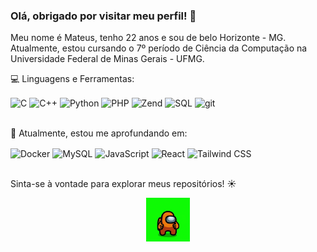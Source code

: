 ### Olá, obrigado por visitar meu perfil!  👋

Meu nome é Mateus, tenho 22 anos e sou de belo Horizonte - MG. Atualmente, estou cursando o 7º período de Ciência da Computação na Universidade Federal de Minas Gerais - UFMG. 


💻 Linguagens e Ferramentas:
<div style="display: inline_block">
  <img align="center" alt="C" src="https://img.shields.io/badge/C-00599C?style=for-the-badge&logo=c&logoColor=white" />
  <img align="center" alt="C++" src="https://img.shields.io/badge/C%2B%2B-00599C?style=for-the-badge&logo=c%2B%2B&logoColor=white" />
  <img align="center" alt="Python" src="https://img.shields.io/badge/Python-3776AB?style=for-the-badge&logo=python&logoColor=white" />
  <img align="center" alt="PHP" src="https://img.shields.io/badge/PHP-777BB4?style=for-the-badge&logo=php&logoColor=white" />
  <img align="center" alt="Zend" src="https://img.shields.io/badge/Zend_Framework-68B604?style=for-the-badge&logo=zend&logoColor=white" />
  <!--<img align="center" alt="Flask" src="https://img.shields.io/badge/Flask-000000?style=for-the-badge&logo=flask&logoColor=white" />-->
  <img align="center" alt="SQL" src="https://img.shields.io/badge/SQL-4479A1?style=for-the-badge&logo=postgresql&logoColor=white" />
  <img align="center" alt="git" src="https://img.shields.io/badge/git-%23F05033.svg?style=for-the-badge&logo=git&logoColor=white" />
</div></br>
<p>🚀 Atualmente, estou me aprofundando em:</p>
<div style="display: inline_block">
  
  <img align="center" alt="Docker" src="https://img.shields.io/badge/Docker-2496ED?style=for-the-badge&logo=docker&logoColor=white" />
  <img align="center" alt="MySQL" src="https://img.shields.io/badge/MySQL-4479A1?style=for-the-badge&logo=mysql&logoColor=white" />
  <!--<img align="center" alt="Laminas" src="https://img.shields.io/badge/Laminas-87CEFA?style=for-the-badge&logo=laminas&logoColor=white" />-->
  <!--<img align="center" alt="HTML5" src="https://img.shields.io/badge/HTML5-E34F26?style=for-the-badge&logo=html5&logoColor=white" />-->
  <!--<img align="center" alt="CSS3" src="https://img.shields.io/badge/CSS3-1572B6?style=for-the-badge&logo=css3&logoColor=white" />-->
  <img align="center" alt="JavaScript" src="https://img.shields.io/badge/JavaScript-F7DF1E?style=for-the-badge&logo=javascript&logoColor=black" />
  <img align="center" alt="React" src="https://img.shields.io/badge/React-61DAFB?style=for-the-badge&logo=react&logoColor=black" />
  <img align="center" alt="Tailwind CSS" src="https://img.shields.io/badge/Tailwind_CSS-B0FFFF?style=for-the-badge&logo=tailwindcss&logoColor=white" />
  <!--<img align="center" alt="FastAPI" src="https://img.shields.io/badge/FastAPI-009688?style=for-the-badge&logo=fastapi&logoColor=white" />-->
  <!--<img align="center" alt="Node.js" src="https://img.shields.io/badge/Node.js-339933?style=for-the-badge&logo=nodedotjs&logoColor=white" />-->
  <!--<img align="center" alt="Django" src="https://img.shields.io/badge/Django-092E20?style=for-the-badge&logo=django&logoColor=white" />-->
  <!--<img align="center" alt="PostgreSQL" src="https://img.shields.io/badge/PostgreSQL-4169E1?style=for-the-badge&logo=postgresql&logoColor=white" />-->
  <!--<img align="center" alt="Java" src="https://img.shields.io/badge/Java-007396?style=for-the-badge&logo=java&logoColor=white" />-->
  
  <!--<img align="center" alt="Vite" src="https://img.shields.io/badge/Vite-646CFF?style=for-the-badge&logo=vite&logoColor=white" />-->



  <!--<img align="center" alt="" src="" />-->
</div><br/>

Sinta-se à vontade para explorar meus repositórios! ☀️

<!--
<div align="left">
  <img src="https://img.shields.io/static/v1?message=Gmail&logo=gmail&label=&color=D14836&logoColor=white&labelColor=&style=for-the-badge" height="35" alt="gmail logo"  />
  <img src="https://img.shields.io/static/v1?message=LinkedIn&logo=linkedin&label=&color=0077B5&logoColor=white&labelColor=&style=for-the-badge" height="35" alt="linkedin logo"  />
</div>
-->

<p align="center">
    <img src="https://github.com/Mateusg2022/CODEFORCES/blob/main/4fun/amongus.gif" width="70" align="center">
</p>

<!--<div align="center">
  <img src="https://github-readme-stats.vercel.app/api/top-langs?username=mateusg2022&locale=en&hide_title=false&layout=compact&card_width=320&langs_count=5&theme=dracula&hide_border=false" height="150" alt="languages graph"  />
</div>-->




